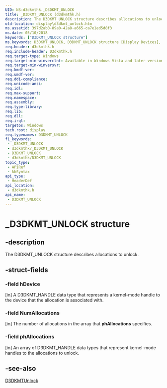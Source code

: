 ```yaml
---
UID: NS:d3dkmthk._D3DKMT_UNLOCK
title: _D3DKMT_UNLOCK (d3dkmthk.h)
description: The D3DKMT_UNLOCK structure describes allocations to unlock.
old-location: display\d3dkmt_unlock.htm
ms.assetid: 397d2ab0-89a0-42a8-a665-ca7e1ed5d8f3
ms.date: 05/10/2018
keywords: ["D3DKMT_UNLOCK structure"]
ms.keywords: D3DKMT_UNLOCK, D3DKMT_UNLOCK structure [Display Devices], OpenGL_Structs_d4f3b3e8-fddd-41d2-8a7e-ee43f25a1f2d.xml, _D3DKMT_UNLOCK, d3dkmthk/D3DKMT_UNLOCK, display.d3dkmt_unlock
req.header: d3dkmthk.h
req.include-header: D3dkmthk.h
req.target-type: Windows
req.target-min-winverclnt: Available in Windows Vista and later versions of the Windows operating systems.
req.target-min-winversvr: 
req.kmdf-ver: 
req.umdf-ver: 
req.ddi-compliance: 
req.unicode-ansi: 
req.idl: 
req.max-support: 
req.namespace: 
req.assembly: 
req.type-library: 
req.lib: 
req.dll: 
req.irql: 
targetos: Windows
tech.root: display
req.typenames: D3DKMT_UNLOCK
f1_keywords:
 - _D3DKMT_UNLOCK
 - d3dkmthk/_D3DKMT_UNLOCK
 - D3DKMT_UNLOCK
 - d3dkmthk/D3DKMT_UNLOCK
topic_type:
 - APIRef
 - kbSyntax
api_type:
 - HeaderDef
api_location:
 - d3dkmthk.h
api_name:
 - D3DKMT_UNLOCK
---
```


# _D3DKMT_UNLOCK structure


## -description

The D3DKMT_UNLOCK structure describes allocations to unlock.

## -struct-fields

### -field hDevice

[in] A D3DKMT_HANDLE data type that represents a kernel-mode handle to the device that the allocation is associated with.

### -field NumAllocations

[in] The number of allocations in the array that <b>phAllocations</b> specifies.

### -field phAllocations

[in] An array of D3DKMT_HANDLE data types that represent kernel-mode handles to the allocations to unlock.

## -see-also

<a href="/windows-hardware/drivers/ddi/d3dkmthk/nf-d3dkmthk-d3dkmtunlock">D3DKMTUnlock</a>